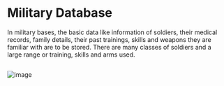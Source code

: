 # Military Database 

In military bases, the basic data like information of soldiers, their medical records, family
details, their past trainings, skills and weapons they are familiar with are to be stored. There are
many classes of soldiers and a large range or training, skills and arms used.

##

![image](https://user-images.githubusercontent.com/57487500/88547289-23c54480-d03b-11ea-9d87-fa122fb97354.png)


